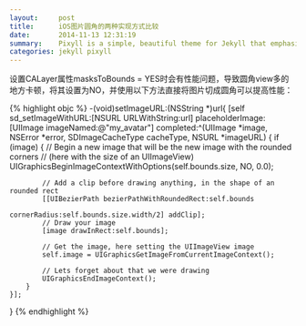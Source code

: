 ```yaml
---
layout:     post
title:      iOS图片圆角的两种实现方式比较
date:       2014-11-13 12:31:19
summary:    Pixyll is a simple, beautiful theme for Jekyll that emphasizes content rather than aesthetic fluff.
categories: jekyll pixyll
---
```


设置CALayer属性masksToBounds = YES时会有性能问题，导致圆角view多的地方卡顿，将其设置为NO，并使用以下方法直接将图片切成圆角可以提高性能：

{% highlight objc %}
-(void)setImageURL:(NSString *)url{
    [self sd_setImageWithURL:[NSURL URLWithString:url] placeholderImage:[UIImage imageNamed:@"my_avatar"] completed:^(UIImage *image, NSError *error, SDImageCacheType cacheType, NSURL *imageURL) {
        if (image) {
            // Begin a new image that will be the new image with the rounded corners
            // (here with the size of an UIImageView)
            UIGraphicsBeginImageContextWithOptions(self.bounds.size, NO, 0.0);
            
            // Add a clip before drawing anything, in the shape of an rounded rect
            [[UIBezierPath bezierPathWithRoundedRect:self.bounds
                                        cornerRadius:self.bounds.size.width/2] addClip];
            // Draw your image
            [image drawInRect:self.bounds];
            
            // Get the image, here setting the UIImageView image
            self.image = UIGraphicsGetImageFromCurrentImageContext();
            
            // Lets forget about that we were drawing
            UIGraphicsEndImageContext();
        }
    }];
}
{% endhighlight %}


